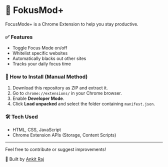 # 🌟 FokusMod+

FocusMode+ is a Chrome Extension to help you stay productive.

### ✅ Features
- Toggle Focus Mode on/off
- Whitelist specific websites
- Automatically blacks out other sites
- Tracks your daily focus time

### 🚀 How to Install (Manual Method)
1. Download this repository as ZIP and extract it.
2. Go to `chrome://extensions/` in your Chrome browser.
3. Enable **Developer Mode**.
4. Click **Load unpacked** and select the folder containing `manifest.json`.

### 🛠 Tech Used
- HTML, CSS, JavaScript
- Chrome Extension APIs (Storage, Content Scripts)

---

Feel free to contribute or suggest improvements!

📩 Built by [Ankit Raj](https://www.linkedin.com/in/ankit-raj30/)